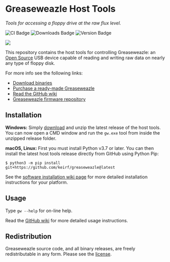 # Greaseweazle Host Tools

*Tools for accessing a floppy drive at the raw flux level.*

![CI Badge][ci-badge]
![Downloads Badge][downloads-badge]
![Version Badge][version-badge]

<img src="https://raw.githubusercontent.com/wiki/keirf/greaseweazle/assets/banner2.jpg">

This repository contains the host tools for controlling Greaseweazle:
an [Open Source][designfiles] USB device capable of reading and
writing raw data on nearly any type of floppy disk.

For more info see the following links:

* [Download binaries][Downloads]
* [Purchase a ready-made Greaseweazle][rmb]
* [Read the GitHub wiki](https://github.com/keirf/greaseweazle/wiki)
* [Greaseweazle firmware repository][firmware]

## Installation

**Windows:** Simply [download][Downloads] and unzip the latest release
of the host tools. You can now open a CMD window and run the `gw.exe` tool
from inside the unzipped release folder.

**macOS, Linux:** First you must install Python v3.7 or later. You can then
install the latest host tools release directly from GitHub using Python Pip:
```
$ python3 -m pip install git+https://github.com/keirf/greaseweazle@latest
```
See the [software installation wiki page][siwp] for more detailed
installation instructions for your platform.

## Usage

Type `gw --help` for on-line help.

Read the [GitHub wiki](https://github.com/keirf/greaseweazle/wiki)
for more detailed usage instructions.

## Redistribution

Greaseweazle source code, and all binary releases, are freely redistributable
in any form. Please see the [license](COPYING).

[designfiles]: https://github.com/keirf/greaseweazle/wiki/Design-Files
[firmware]: https://github.com/keirf/greaseweazle-firmware
[rmb]: https://github.com/keirf/greaseweazle/wiki/Ready-Made-Boards
[Downloads]: https://github.com/keirf/greaseweazle/wiki/Download-Host-Tools
[siwp]: https://github.com/keirf/greaseweazle/wiki/Software-Installation

[ci-badge]: https://github.com/keirf/greaseweazle/workflows/CI/badge.svg
[downloads-badge]: https://img.shields.io/github/downloads/keirf/greaseweazle/total
[version-badge]: https://img.shields.io/github/v/release/keirf/greaseweazle
